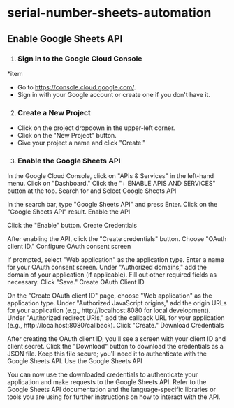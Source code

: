 # serial-number-sheets-automation

## Enable Google Sheets API
1. ### Sign in to the Google Cloud Console
*item
  - Go to https://console.cloud.google.com/.
  - Sign in with your Google account or create one if you don't have it.
2. ### Create a New Project
  - Click on the project dropdown in the upper-left corner.
  - Click on the "New Project" button.
  - Give your project a name and click "Create."
3. ### Enable the Google Sheets API

In the Google Cloud Console, click on "APIs & Services" in the left-hand menu.
Click on "Dashboard."
Click the "+ ENABLE APIS AND SERVICES" button at the top.
Search for and Select Google Sheets API

In the search bar, type "Google Sheets API" and press Enter.
Click on the "Google Sheets API" result.
Enable the API

Click the "Enable" button.
Create Credentials

After enabling the API, click the "Create credentials" button.
Choose "OAuth client ID."
Configure OAuth consent screen

If prompted, select "Web application" as the application type.
Enter a name for your OAuth consent screen.
Under "Authorized domains," add the domain of your application (if applicable).
Fill out other required fields as necessary.
Click "Save."
Create OAuth Client ID

On the "Create OAuth client ID" page, choose "Web application" as the application type.
Under "Authorized JavaScript origins," add the origin URLs for your application (e.g., http://localhost:8080 for local development).
Under "Authorized redirect URIs," add the callback URL for your application (e.g., http://localhost:8080/callback).
Click "Create."
Download Credentials

After creating the OAuth client ID, you'll see a screen with your client ID and client secret.
Click the "Download" button to download the credentials as a JSON file. Keep this file secure; you'll need it to authenticate with the Google Sheets API.
Use the Google Sheets API

You can now use the downloaded credentials to authenticate your application and make requests to the Google Sheets API. Refer to the Google Sheets API documentation and the language-specific libraries or tools you are using for further instructions on how to interact with the API.
